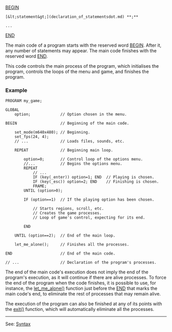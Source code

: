 [BEGIN](begin.md)

    [&lt;statement&gt;](declaration_of_statementsdot.md) **;**

    ...

[END](end.md)

The main code of a program starts with the reserved word [BEGIN](begin.md). After it, any number of statements may appear. The main code finishes with the reserved word [END](end.md).

This code controls the main process of the program, which initialises the program, controls the loops of the menu and game, and finishes the program.

### Example
```
PROGRAM my_game;

GLOBAL
    option;             // Option chosen in the menu.

BEGIN                   // Beginning of the main code.

    set_mode(m640x480); // Beginning.
    set_fps(24, 4);
    // ...              // Loads files, sounds, etc.

    REPEAT              // Beginning main loop.

        option=0;       // Control loop of the options menu.
        //...           // Begins the options menu.
        REPEAT
            // ...
            IF (key(_enter)) option=1; END  // Playing is chosen.
            IF (key(_esc)) option=2; END    // Finishing is chosen.
            FRAME;
        UNTIL (option>0);

        IF (option==1)  // If the playing option has been chosen.

            // Starts regions, scroll, etc.
            // Creates the game processes.
            // Loop of game's control, expecting for its end.

        END

    UNTIL (option==2);  // End of the main loop.

    let_me_alone();     // Finishes all the processes.

END                     // End of the main code.

// ...                  // Declaration of the program's processes.
```


The end of the main code's execution does not imply the end of the program's execution, as it will continue if there are alive processes. To force the end of the program when the code finishes, it is possible to use, for instance, the [let_me_alone()](let_me_alone().md) function just before the [END](end.md) that marks the main code's end, to eliminate the rest of processes that may remain alive.

The execution of the program can also be finished at any of its points with the [exit()](exit().md) function, which will automatically eliminate all the processes.

---------------------------------------
See: [Syntax](syntax_of_a_programdot.md)

